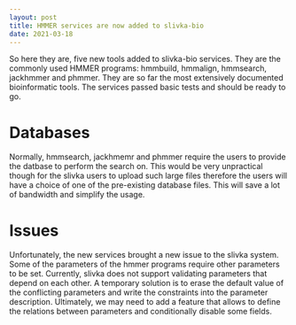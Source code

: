```yaml
---
layout: post
title: HMMER services are now added to slivka-bio
date: 2021-03-18
---
```


So here they are, five new tools added to slivka-bio services.
They are the commonly used HMMER programs: hmmbuild, hmmalign,
hmmsearch, jackhmmer and phmmer.
They are so far the most extensively documented bioinformatic
tools.
The services passed basic tests and should be ready to go.

Databases
=========

Normally, hmmsearch, jackhmemr and phmmer require the users to
provide the datbase to perform the search on. This would be very
unpractical though for the slivka users to upload such large files
therefore the users will have a choice of one of the pre-existing
database files. This will save a lot of bandwidth and simplify
the usage.

Issues
======

Unfortunately, the new services brought a new issue to
the slivka system. Some of the parameters of the hmmer programs
require other parameters to be set. Currently, slivka does not
support validating parameters that depend on each other.
A temporary solution is to erase the default value of the conflicting
parameters and write the constraints into the parameter description.
Ultimately, we may need to add a feature that allows to define the
relations between parameters and conditionally disable some fields.

